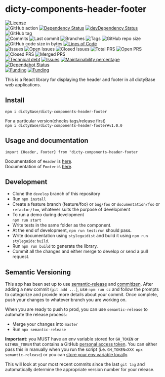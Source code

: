 # dicty-components-header-footer

[![License](https://img.shields.io/badge/License-BSD%202--Clause-blue.svg)](LICENSE)  
![GitHub action](https://github.com/dictyBase/dicty-components-header-footer/workflows/Node%20CI/badge.svg)
[![Dependency Status](https://david-dm.org/dictyBase/dicty-components-header-footer/develop.svg?style=flat-square)](https://david-dm.org/dictyBase/dicty-components-header-footer/develop)
[![devDependency Status](https://david-dm.org/dictyBase/dicty-components-header-footer/develop/dev-status.svg?style=flat-square)](https://david-dm.org/dictyBase/dicty-components-header-footer/develop?type=dev)
![GitHub tag](https://img.shields.io/github/v/tag/dictyBase/dicty-components-header-footer)  
![Commits](https://badgen.net/github/commits/dictyBase/dicty-components-header-footer/develop)
![Last commit](https://badgen.net/github/last-commit/dictyBase/dicty-components-header-footer/develop)
![Branches](https://badgen.net/github/branches/dictyBase/dicty-components-header-footer)
![Tags](https://badgen.net/github/tags/dictyBase/dicty-components-header-footer)
![GitHub repo size](https://img.shields.io/github/repo-size/dictyBase/dicty-components-header-footer?style=plastic)
![GitHub code size in bytes](https://img.shields.io/github/languages/code-size/dictyBase/dicty-components-header-footer?style=plastic)
[![Lines of Code](https://badgen.net/codeclimate/loc/dictyBase/dicty-components-header-footer)](https://codeclimate.com/github/dictyBase/dicty-components-header-footer/code)  
![Issues](https://badgen.net/github/issues/dictyBase/dicty-components-header-footer)
![Open Issues](https://badgen.net/github/open-issues/dictyBase/dicty-components-header-footer)
![Closed Issues](https://badgen.net/github/closed-issues/dictyBase/dicty-components-header-footer)
![Total PRS](https://badgen.net/github/prs/dictyBase/dicty-components-header-footer)
![Open PRS](https://badgen.net/github/open-prs/dictyBase/dicty-components-header-footer)
![Closed PRS](https://badgen.net/github/closed-prs/dictyBase/dicty-components-header-footer)
![Merged PRS](https://badgen.net/github/merged-prs/dictyBase/dicty-components-header-footer)  
[![Technical debt](https://badgen.net/codeclimate/tech-debt/dictyBase/dicty-components-header-footer)](https://codeclimate.com/github/dictyBase/dicty-components-header-footer/trends/technical_debt)
[![Issues](https://badgen.net/codeclimate/issues/dictyBase/dicty-components-header-footer)](https://codeclimate.com/github/dictyBase/dicty-components-header-footer/issues)
[![Maintainability percentage](https://badgen.net/codeclimate/maintainability-percentage/dictyBase/dicty-components-header-footer)](https://codeclimate.com/github/dictyBase/dicty-components-header-footer)
[![Dependabot Status](https://api.dependabot.com/badges/status?host=github&repo=dictyBase/dicty-components-header-footer)](https://dependabot.com)  
[![Funding](https://badgen.net/badge/NIGMS/Rex%20L%20Chisholm,dictyBase/yellow?list=|)](https://projectreporter.nih.gov/project_info_description.cfm?aid=9476993)
[![Funding](https://badgen.net/badge/NIGMS/Rex%20L%20Chisholm,DSC/yellow?list=|)](https://projectreporter.nih.gov/project_info_description.cfm?aid=9438930)

This is a React library for displaying the header and footer in all dictyBase web applications.

## Install

`npm i dictyBase/dicty-components-header-footer`

For a particular version(checks tags/release first)  
 `npm i dictyBase/dicty-components-header-footer#v1.0.0`

## Usage and documentation

`import {Header, Footer} from "dicty-components-header-footer`

Documentation of `Header` is [here](https://dictybase.github.io/dicty-components-header-footer/#!/Header).  
Documentation of `Footer` is [here](https://dictybase.github.io/dicty-components-header-footer/#!/Footer).

## Development

- Clone the `develop` branch of this repository
- Run `npm install`
- Create a feature branch (feature/foo) or `bug/foo` or `documentation/foo` or
  `refactor/foo`, whatever suits the purpose of development
- To run a demo during development  
  `npm run start`
- Write tests in the same folder as the component.
- At the end of development, `npm run test:run` should pass.
- Write documentation using `styleguidist` and build it using `npm run styleguide:build`.
- Run `npm run build` to generate the library.
- Commit all the changes and either merge to develop or send a pull request.

## Semantic Versioning

This app has been set up to use [semantic-release](https://github.com/semantic-release/semantic-release)
and [commitizen](https://github.com/commitizen/cz-cli). After adding a new commit
(`git add ...`), use `npm run cz` and follow the prompts to categorize and provide
more details about your commit. Once complete, push your changes to whatever branch
you are working on.

When you are ready to push to prod, you can use `semantic-release` to automate the
release process:

- Merge your changes into `master`
- Run `npx semantic-release`

**Important:** you MUST have an env variable stored for `GH_TOKEN` or `GITHUB_TOKEN`
that contains a GitHub [personal access token](https://help.github.com/articles/creating-a-personal-access-token-for-the-command-line/).
You can either pass this in manually when you run the script (i.e. `GH_TOKEN=XXX npx semantic-release`)
or you can [store your env variable locally](https://www.schrodinger.com/kb/1842).

This will look at your most recent commits since the last `git tag` and automatically
determine the appropriate version number for your release.
